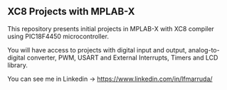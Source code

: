 ## XC8 Projects with MPLAB-X 

This repository presents initial projects in MPLAB-X with XC8 compiler using PIC18F4450 microcontroller.

You will have access to projects with digital input and output, analog-to-digital converter, PWM, USART and External Interrupts, Timers and LCD library.

You can see me in Linkedin -> https://www.linkedin.com/in/lfmarruda/
